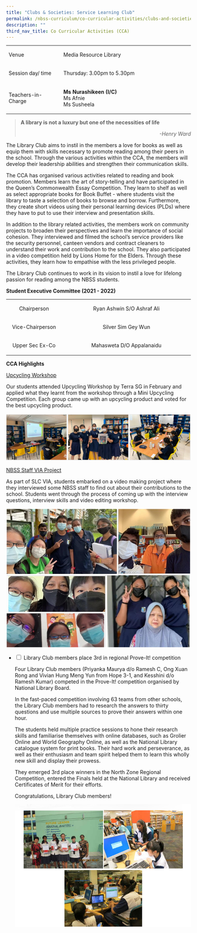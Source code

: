```yaml
---
title: "Clubs & Societies: Service Learning Club"
permalink: /nbss-curriculum/co-curricular-activities/clubs-and-societies/library-club/
description: ""
third_nav_title: Co Curricular Activities (CCA)
---
```




<table>
<tbody>
<tr>
<td width="161">
<p>Venue</p>
</td>
<td width="441">
<p>Media Resource Library</p>
</td>
</tr>
<tr>
<td width="161">
<p>Session day/ time</p>
</td>
<td width="441">
<p>Thursday: 3.00pm to 5.30pm</p>
</td>
</tr>
<tr>
<td width="161">
<p>Teachers-in-Charge</p>
</td>
<td width="441">
<p><strong>Ms Nurashikeen (I/C)<br /></strong>Ms Afnie<br />Ms Susheela</p>
</td>
</tr>
</tbody>
</table>
<blockquote>
<p style="font-weight: 400;"><strong>A library is not a luxury but one of the necessities of life</strong></p>
<p style="font-weight: 400; text-align: right;"><em>-Henry Ward</em></p>
</blockquote>
<p style="font-weight: 400;">The Library Club aims to instil in the members a love for books as well as equip them with skills necessary to promote reading among their peers in the school. Through the various activities within the CCA, the members will develop their leadership abilities and strengthen their communication skills.</p>
<p style="font-weight: 400;">The CCA has organised various activities&nbsp;related to reading and book promotion. Members learn the art of story-telling and have participated in the Queen&rsquo;s Commonwealth Essay Competition. They learn to shelf as well as select appropriate books for Book Buffet - where students visit the library to taste a selection of books to browse and borrow. Furthermore, they create short videos using their personal learning devices (PLDs) where they have to put to use their interview and presentation skills.</p>
<p style="font-weight: 400;">In addition to the library related activities, the members work on community projects to broaden their perspectives and learn the importance of social cohesion. They interviewed and filmed the school&rsquo;s service providers like the security personnel, canteen vendors and contract cleaners to understand their work and contribution to the school. They also participated in a video competition held by Lions Home for the Elders. Through these activities, they learn how to empathise with the less privileged people.</p>
<p style="font-weight: 400;">The Library&nbsp;Club continues to work in its vision to instil a love for lifelong passion for reading&nbsp;among the&nbsp;NBSS students.</p>
<p><strong>Student Executive Committee (2021 - 2022)<br /></strong></p>
<table width="0">
<tbody>
<tr>
<td style="text-align: center;" width="161">
<p>Chairperson</p>
</td>
<td style="text-align: center;" width="441">
<p>Ryan Ashwin S/O Ashraf Ali</p>
</td>
</tr>
<tr>
<td style="text-align: center;" width="161">
<p>Vice-Chairperson</p>
</td>
<td style="text-align: center;" width="441">
<p>Silver Sim Gey Wun</p>
</td>
</tr>
<tr>
<td style="text-align: center;" width="161">
<p>Upper Sec Ex-Co</p>
</td>
<td style="text-align: center;" width="441">
<p>Mahasweta D/O Appalanaidu</p>
</td>
</tr>
</tbody>
</table>
<p><strong>CCA Highlights</strong></p>
<p><u>Upcycling Workshop</u></p>
<p>Our students attended Upcycling Workshop by Terra SG in February and applied what they learnt from the workshop through a Mini Upcycling Competition. Each group came up with an upcycling product and voted for the best upcycling product.</p>
<img src="/images/lib1.png">
<p><u>NBSS Staff VIA Project</u></p>
<p>As part of SLC VIA, students embarked on a video making project where they interviewed some NBSS staff to find out about their contributions to the school. Students went through the process of coming up with the interview questions, interview skills and video editing workshop.</p>
<img src="/images/lib2.png">
<ul class="jekyllcodex_accordion">
<li><input id="accordion1" type="checkbox" /> <label for="accordion1">Library Club members place 3rd in regional Prove-It! competition</label>
<div>
<p>Four Library Club members (Priyanka Maurya d/o Ramesh C, Ong Xuan Rong and Vivian Hung Meng Yun from Hope 3-1, and Kesshini d/o Ramesh Kumar) competed in the Prove-It! competition organised by National Library Board.</p>
<p>In the fast-paced competition involving 63 teams from other schools, the Library Club members had to research the answers to thirty questions and use multiple sources to prove their answers within one hour.</p>
<p>The students held multiple practice sessions to hone their research skills and familiarise themselves with online databases, such as Grolier Online and World Geography Online, as well as the National Library catalogue system for print books. Their hard work and perseverance, as well as their enthusiasm and team spirit helped them to learn this wholly new skill and display their prowess.</p>
<p>They emerged 3rd place winners in the North Zone Regional Competition, entered the Finals held at the National Library and received Certificates of Merit for their efforts.</p>
<p>Congratulations, Library Club members!</p>
<img src="/images/lib3.png">
</div>
</li>
</ul>
